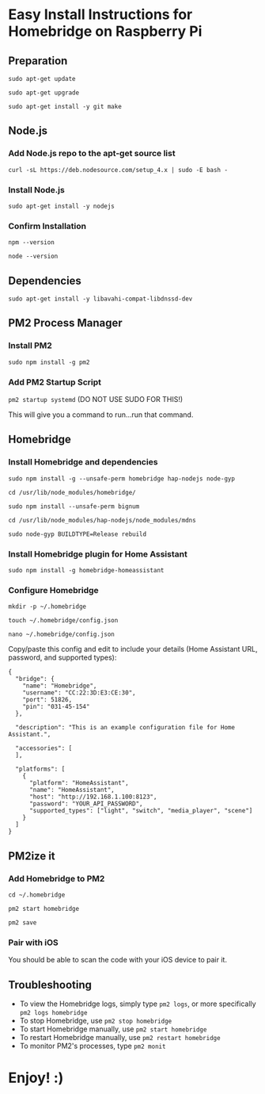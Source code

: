# Easy Install Instructions for Homebridge on Raspberry Pi

## Preparation

`sudo apt-get update`

`sudo apt-get upgrade`

`sudo apt-get install -y git make`

## Node.js

### Add Node.js repo to the apt-get source list

`curl -sL https://deb.nodesource.com/setup_4.x | sudo -E bash -`

### Install Node.js

`sudo apt-get install -y nodejs`

### Confirm Installation

`npm --version`

`node --version`

## Dependencies

`sudo apt-get install -y libavahi-compat-libdnssd-dev`

## PM2 Process Manager

### Install PM2

`sudo npm install -g pm2`

### Add PM2 Startup Script

`pm2 startup systemd` (DO NOT USE SUDO FOR THIS!)

This will give you a command to run...run that command.

## Homebridge

### Install Homebridge and dependencies

`sudo npm install -g --unsafe-perm homebridge hap-nodejs node-gyp`

`cd /usr/lib/node_modules/homebridge/`

`sudo npm install --unsafe-perm bignum`

`cd /usr/lib/node_modules/hap-nodejs/node_modules/mdns`

`sudo node-gyp BUILDTYPE=Release rebuild`

### Install Homebridge plugin for Home Assistant

`sudo npm install -g homebridge-homeassistant`

### Configure Homebridge

`mkdir -p ~/.homebridge`

`touch ~/.homebridge/config.json`

`nano ~/.homebridge/config.json`

Copy/paste this config and edit to include your details (Home Assistant URL, password, and supported types):

```
{
  "bridge": {
    "name": "Homebridge",
    "username": "CC:22:3D:E3:CE:30",
    "port": 51826,
    "pin": "031-45-154"
  },

  "description": "This is an example configuration file for Home Assistant.",

  "accessories": [
  ],

  "platforms": [
    {
      "platform": "HomeAssistant",
      "name": "HomeAssistant",
      "host": "http://192.168.1.100:8123",
      "password": "YOUR_API_PASSWORD",
      "supported_types": ["light", "switch", "media_player", "scene"]
    }
  ]
}
```

## PM2ize it

### Add Homebridge to PM2

`cd ~/.homebridge`

`pm2 start homebridge`

`pm2 save`

### Pair with iOS

You should be able to scan the code with your iOS device to pair it.

## Troubleshooting

* To view the Homebridge logs, simply type `pm2 logs`, or more specifically `pm2 logs homebridge`
* To stop Homebridge, use `pm2 stop homebridge`
* To start Homebridge manually, use `pm2 start homebridge`
* To restart Homebridge manually, use `pm2 restart homebridge`
* To monitor PM2's processes, type `pm2 monit`

# Enjoy! :)
